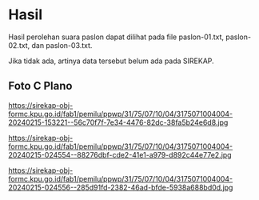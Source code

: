 # Hasil

Hasil perolehan suara paslon dapat dilihat pada file paslon-01.txt, paslon-02.txt, dan paslon-03.txt.

Jika tidak ada, artinya data tersebut belum ada pada SIREKAP.

## Foto C Plano

https://sirekap-obj-formc.kpu.go.id/fab1/pemilu/ppwp/31/75/07/10/04/3175071004004-20240215-153221--56c70f7f-7e34-4476-82dc-38fa5b24e6d8.jpg

https://sirekap-obj-formc.kpu.go.id/fab1/pemilu/ppwp/31/75/07/10/04/3175071004004-20240215-024554--88276dbf-cde2-41e1-a979-d892c44e77e2.jpg

https://sirekap-obj-formc.kpu.go.id/fab1/pemilu/ppwp/31/75/07/10/04/3175071004004-20240215-024556--285d91fd-2382-46ad-bfde-5938a688bd0d.jpg
